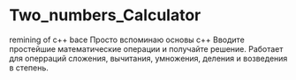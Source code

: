 # Two_numbers_Calculator
remining of c++ bace
Просто вспоминаю основы c++
Вводите простейшие математические операции и получайте решение.
Работает для оперраций сложения, вычитания, умножения, деления и возведения в степень.
